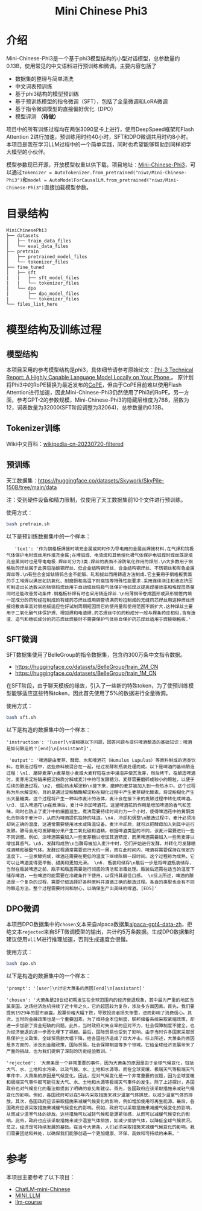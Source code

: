 <div align="center">

# Mini Chinese Phi3

</div>


# 介绍

Mini-Chinese-Phi3是一个基于phi3模型结构的小型对话模型，总参数量约0.13B，使用常见的中文语料进行预训练和微调。主要内容包括了
- 数据集的整理与简单清洗
- 中文词表预训练
- 基于phi3结构的模型预训练
- 基于预训练模型的指令微调（SFT），包括了全量微调和LoRA微调
- 基于指令微调模型的直接偏好优化（DPO）
- 模型评测 **（待做）**

项目中的所有训练过程均在两张3090显卡上进行，使用DeepSpeed框架和Flash Attention 2进行加速，预训练用时约40小时，SFT和DPO微调共用时约8小时。本项目是我在学习LLM过程中的一个简单实践，同时也希望能够帮助到同样初学大模型的小伙伴。

模型参数现已开源，开放模型权重以供下载。项目地址：[Mini-Chinese-Phi3](https://huggingface.co/niwz/Mini-Chinese-Phi3)，可以通过`tokenizer = AutoTokenizer.from_pretrained("niwz/Mini-Chinese-Phi3")`和`model = AutoModelForCausalLM.from_pretrained("niwz/Mini-Chinese-Phi3")`直接加载模型参数。


# 目录结构

```
MiniChinesePhi3
├── datasets
│   ├── train_data_files
│   └── eval_data_files
├── pretrain
│   ├── pretrained_model_files
│   └── tokenizer_files
├── fine_tuned
│   ├── sft
|   |   ├── sft_model_files
|   |   └── tokenizer_files
│   └── dpo
|       ├── dpo_model_files
|       └── tokenizer_files
└── files_list_here
```

# 模型结构及训练过程

## 模型结构

本项目采用的参考模型结构是phi3，具体细节请参考原始论文：[Phi-3 Technical Report: A Highly Capable Language Model Locally on Your Phone
](https://arxiv.org/abs/2404.14219)。
原计划将Phi3中的RoPE替换为最近发布的[CoPE](https://arxiv.org/abs/2405.18719)，但由于CoPE目前难以使用Flash Attention进行加速，因此Mini-Chinese-Phi3仍然使用了Phi3的RoPE。另一方面，参考GPT-2的参数规模，Mini-Chinese-Phi3的隐藏层维度为768，层数为12，词表数量为32000(SFT阶段调整为32064)，总参数量约0.13B。


## Tokenizer训练

   Wiki中文百科：[wikipedia-cn-20230720-filtered](https://huggingface.co/datasets/pleisto/wikipedia-cn-20230720-filtered) 

## 预训练

   天工数据集：https://huggingface.co/datasets/Skywork/SkyPile-150B/tree/main/data

注：受到硬件设备和精力限制，仅使用了天工数据集前10个文件进行预训练。

使用方式：
```bash
bash pretrain.sh
```
以下是预训练数据集中的一个样本：
```data
   'text': '作为钢格板焊接时填充金属或同时作为导电用的金属丝焊接材料.在气焊和钨极气体保护电时焊丝用作填充金属;在埋弧焊、电渣焊和其他熔化极气体保护电弧焊时焊丝既是填充金属同时也是导电电极.焊丝可分为3类.焊丝的表面不涂防氧化作用的焊剂.\n大多数用于钢格板的焊丝属于此类包括碳钢焊丝、低合金结构钢焊丝、合金结构钢焊丝、不锈钢丝和有色金属焊丝等.\n有些合金如钴铬钨合金不能锻、轧和拔丝而用铸造方法制成.它主要用于钢格板表面的手工堆焊以满足如抗氧化、耐磨损和高温下耐腐蚀等特殊性能要求.采用连续浇注和液态挤压可制造出长达数米的钴铬钨焊丝用于自动填丝钨极气体保护电弧焊以提高焊接效率和堆焊层质量同时还能改善劳动条件.钢格板补焊有时也采用铸造焊丝.\n用薄钢带卷成圆形或异形钢管内填一定成分的药粉经拉制成的有缝药芯焊丝或用钢管填满药粉拉制成的无缝药芯焊丝用这种焊丝焊接熔敷效率高对钢格板适应性好试制周期短因而它的使用量和使用范围不断扩大.这种焊丝主要用于二氧化碳气体保护焊、埋弧焊和电渣焊.药芯焊丝中的药粉成分一般与焊条药皮相似.含有造渣、造气和稳弧成分的药芯焊丝焊接时不需要保护气体称自保护药芯焊丝适用于焊接钢格板.'
```

## SFT微调

SFT数据集使用了BelleGroup的指令数据集，包含约300万条中文指令数据。
- https://huggingface.co/datasets/BelleGroup/train_2M_CN
- https://huggingface.co/datasets/BelleGroup/train_1M_CN

在SFT阶段，由于聊天模板的缘故，引入了一些新的特殊token，为了使预训练模型能够适应这些特殊token，因此首先使用了5%的数据进行全量微调。

使用方式：
```bash
bash sft.sh
```
以下是构造的数据集中的一个样本：
```data
'instruction': '[user]\n请根据以下问题，回答问题与提供啤酒酿造的基础知识：啤酒是如何酿造的？[end]\n[assistant]',

 'output': '啤酒是由麦芽、酵母、水和啤酒花（Humulus Lupulus）等原料制成的酒类饮料。在酿造过程中，这些原料被混合在一起，经过发酵和瓶装处理而成。以下是啤酒的基础酿造过程：\n1. 磨碎麦芽\n麦芽是小麦或大麦籽粒在水中浸泡并使其发芽，然后烤干。在酿造啤酒时，麦芽用淀粉酶来把淀粉质分解成麦汁中的可发酵糖分。麦芽需要磨碎成较小的颗粒，以便于后续的酿造过程。\n2. 借助热水解淀粉\n接下来，磨碎的麦芽被加入到一些热水中。这个过程称为热水解淀粉，目的是通过淀粉酶酶解淀粉在糊化过程中产生麦芽糊化酵素，将淀粉糊化产生出大量糖类。这个过程将产生一种叫作麦汁的液体，麦汁会在接下来的发酵过程中转化成啤酒。\n3. 加入啤酒花\n在煮沸后，麦汁中添加啤酒花。这里啤酒花的作用是增加啤酒的香气和苦味，同时也防止了麦汁中的细菌滋生。煮沸需要持续时间约为一个小时，使得啤酒花中的黄酮类化合物溶于麦汁中，从而为啤酒提供独特的味道。\n4. 冷却和调整\n酿造过程中，麦汁必须冷却到正确的温度，这通常需要使用冰水或降温设备。麦汁冷却后，就可以把酵母加入到其中进行发酵。酵母会用可发酵糖分来产生二氧化碳和酒精。根据啤酒类型的不同，该麦汁需要进行一些不同调整。例如，淡啤酒需要加入一些麦芽糖以增加其酒精度，而黑啤酒需要加入一些黑麦芽以增加其香气。\n5. 发酵和成熟\n当酵母被加入麦汁中时，它们开始进行发酵，并转化可发酵糖成酒精和碳酸气体。发酵过程通常需要进行大约一周，而在此时间内，啤酒将需要保持在恒定的温度下。一旦发酵完成，啤酒还需要在更低的温度下继续陈酿一段时间。这个过程称为成熟，它可以让啤酒变得更平衡、甜美和更加光滑。 \n6. 瓶装和储存\n最后一步是将啤酒瓶装储存，当然在瓶装啤酒之前，瓶子和瓶盖需要进行彻底的清洁和消毒处理。瓶装后还需在适当的温度下储存啤酒，一些啤酒可能需要在冷藏条件下使用，以保持其最佳口感。 \n综上所述，啤酒的酿造是一个复杂的过程，需要仔细选择好各种原料并遵循正确的酿造过程。各自的类型也会有不同的酿造方法。整个过程需要时间和耐心，以确保生产出美味的啤酒。[EOS]'
```

## DPO微调

本项目DPO数据集中的`chosen`文本来自alpaca数据集[alpaca-gpt4-data-zh](https://huggingface.co/datasets/c-s-ale/alpaca-gpt4-data-zh)，拒绝文本`rejected`来自SFT微调模型的输出，共计约5万条数据。生成DPO数据集时建议使用vLLM进行推理加速，否则生成速度会很慢。

使用方式：
```bash
bash dpo.sh
```
以下是构造的数据集中的一个样本：
```data
'prompt': '[user]\n讨论大萧条的原因[end]\n[assistant]'

'chosen': '大萧条是20世纪初期发生在全球范围内的经济衰退现象，其中最为严重的地区当属美国。这场经济危机持续了近十年之久，它的起因较为复杂，涉及多方面因素。首先，我们要提到1929年的股市崩盘。股票价格大幅下跌，导致投资者损失惨重，进而影响了消费信心。其次，当时的金融政策也是一个重要因素。为了维持金本位制度，联邦储备系统采取紧缩政策，却进一步加剧了资金短缺的问题。此外，当时政府对失业率的应对不力，社会保障制度不健全，也为经济衰退的进一步恶化埋下了祸根。最后，国际贸易也受到了影响。由于当时许多国家采取贸易保护主义政策，全球贸易额大幅下降，给各国经济造成了巨大冲击。综上所述，大萧条的原因是多方面的，涉及到金融政策，国际贸易，社会保障制度等多个领域。它给全球经济发展带来了严重的挑战，也为我们提供了深刻的历史经验教训。'

'rejected': '大萧条是一个非常重要的事件，因为大萧条的原因是由于全球气候变化，包括大气、水、土地和水污染，以及气候、水、土地和水源等。而在全球变暖、极端天气等极端天气事件中，大萧条的原因是气候变化。因此，应对气候变化是一个非常重要的议题，因为全球变暖和极端天气事件都可能引发大气、水、土地和水源等极端天气事件的发生。除了上述探讨，各国政府也对气候变化的看法都提出了明确的意见和建议。首先，各国政府应该采取措施来减轻气候变化的影响。例如，各国政府可以在5年内采取措施来减少温室气体排放，以减少温室气体的排放。其次，各国政府应该采取措施来减缓气候变化的影响，例如增加使用可再生能源。最后，各国政府应该采取措施来减缓气候变化的影响。例如，政府可以采取措施来减缓气候变化的影响，从而减少温室气体的排放。这些措施可以减轻气候和能源紧张感，从而可以减缓气候变化的影响。此外，政府也应该采取措施来减少温室气体排放，如减少排放气体，以降低全球气候状况。总之，经济是可持续发展的基础。在当今大萧条，人们必须采取措施来减缓气候变化的影响。我们需要团结和共处，以确保我们能够创造一个更加健康、环保、高效和可持续的未来。'
```


# 参考

本项目主要参考了以下项目：
- [ChatLM-mini-Chinese](https://github.com/charent/ChatLM-mini-Chinese)
- [MINI_LLM](https://github.com/jiahe7ay/MINI_LLM)
- [llm-course](https://github.com/mlabonne/llm-course)